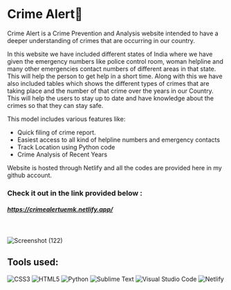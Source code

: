 # Crime Alert🚨

Crime Alert is a Crime Prevention and Analysis website intended to have a deeper understanding of crimes that are occurring in our country.

In this website we have included different states of India where we have given the emergency numbers like police control room, woman helpline and many other emergencies contact numbers of different areas in that state. This will help the person to get help in a short time. Along with this we have also included tables which shows the different types of crimes that are taking place and the number of that crime over the years in our Country. This will help the users to stay up to date and have knowledge about the crimes so that they can stay safe.


This model includes various features like:

- Quick filing of crime report.
- Easiest access to all kind of helpline numbers and emergency contacts
- Track Location using Python code
- Crime Analysis of Recent Years



Website is hosted through Netlify and all the codes are provided here in my github account.
### Check it out in the link provided below :


##### https://crimealertuemk.netlify.app/

<br/>

![Screenshot (122)](https://user-images.githubusercontent.com/87517376/183280485-a5e6f3d0-c24d-4358-bec8-ccd3df878aec.png)


## Tools used: 

![CSS3](https://img.shields.io/badge/css3-%231572B6.svg?style=for-the-badge&logo=css3&logoColor=white)
![HTML5](https://img.shields.io/badge/html5-%23E34F26.svg?style=for-the-badge&logo=html5&logoColor=white)
![Python](https://img.shields.io/badge/python-3670A0?style=for-the-badge&logo=python&logoColor=ffdd54)
![Sublime Text](https://img.shields.io/badge/sublime_text-%23575757.svg?style=for-the-badge&logo=sublime-text&logoColor=important)
![Visual Studio Code](https://img.shields.io/badge/Visual%20Studio%20Code-0078d7.svg?style=for-the-badge&logo=visual-studio-code&logoColor=white)
![Netlify](https://img.shields.io/badge/netlify-%23000000.svg?style=for-the-badge&logo=netlify&logoColor=#00C7B7)
